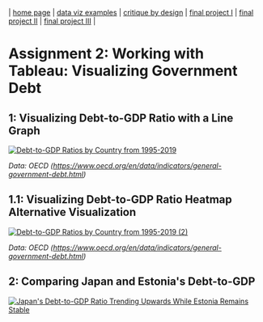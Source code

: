 | [home page](https://danningwho.github.io/danning-hu-portfolio/) | [data viz examples](dataviz-examples) | [critique by design](critique-by-design) | [final project I](final-project-part-one) | [final project II](final-project-part-two) | [final project III](final-project-part-three) |


# Assignment 2: Working with Tableau: Visualizing Government Debt 

## 1: Visualizing Debt-to-GDP Ratio with a Line Graph
<div class='tableauPlaceholder' id='viz1737869073892' style='position: relative'>
  <noscript>
    <a href='#'><img alt='Debt-to-GDP Ratios by Country from 1995-2019 ' src='https:&#47;&#47;public.tableau.com&#47;static&#47;images&#47;Vi&#47;VisualizingGovernmentDebt-Task1&#47;Debt-to-GDPRatiosbyCountryfrom1995-2019&#47;1_rss.png' style='border: none' /></a>
  </noscript><object class='tableauViz'  style='display:none;'>
    <param name='host_url' value='https%3A%2F%2Fpublic.tableau.com%2F' /> 
    <param name='embed_code_version' value='3' /> <param name='site_root' value='' />
    <param name='name' value='VisualizingGovernmentDebt-Task1&#47;Debt-to-GDPRatiosbyCountryfrom1995-2019' />
    <param name='tabs' value='no' />
    <param name='toolbar' value='yes' />
    <param name='static_image' value='https:&#47;&#47;public.tableau.com&#47;static&#47;images&#47;Vi&#47;VisualizingGovernmentDebt-Task1&#47;Debt-to-GDPRatiosbyCountryfrom1995-2019&#47;1.png' /> 
    <param name='animate_transition' value='yes' />
    <param name='display_static_image' value='yes' />
    <param name='display_spinner' value='yes' />
    <param name='display_overlay' value='yes' />
    <param name='display_count' value='yes' />
    <param name='language' value='en-US' />
    <param name='filter' value='publish=yes' /></object>
</div>                
<script type='text/javascript'>                    
  var divElement = document.getElementById('viz1737869073892');
  var vizElement = divElement.getElementsByTagName('object')[0];
  vizElement.style.width='100%';vizElement.style.height=(divElement.offsetWidth*0.75)+'px';
  var scriptElement = document.createElement('script');
  scriptElement.src = 'https://public.tableau.com/javascripts/api/viz_v1.js';
  vizElement.parentNode.insertBefore(scriptElement, vizElement);
</script>

  
*Data: OECD (https://www.oecd.org/en/data/indicators/general-government-debt.html)*

## 1.1: Visualizing Debt-to-GDP Ratio Heatmap Alternative Visualization
  <div class='tableauPlaceholder' id='viz1737867702957' style='position: relative'><noscript><a href='#'><img alt='Debt-to-GDP Ratios by Country from 1995-2019 (2) ' src='https:&#47;&#47;public.tableau.com&#47;static&#47;images&#47;Vi&#47;VisualizingGovernmentDebt-Task2&#47;Debt-to-GDPRatiosbyCountryfrom1995-20192&#47;1_rss.png' style='border: none' /></a></noscript>
    <object class='tableauViz'  style='display:none;'>
    <param name='host_url' value='https%3A%2F%2Fpublic.tableau.com%2F' /> <param name='embed_code_version' value='3' /> 
      <param name='site_root' value='' />
      <param name='name' value='VisualizingGovernmentDebt-Task2&#47;Debt-to-GDPRatiosbyCountryfrom1995-20192' />
      <param name='tabs' value='no' />
      <param name='toolbar' value='yes' /><param name='static_image' value='https:&#47;&#47;public.tableau.com&#47;static&#47;images&#47;Vi&#47;VisualizingGovernmentDebt-Task2&#47;Debt-to-GDPRatiosbyCountryfrom1995-20192&#47;1.png' /> 
      <param name='animate_transition' value='yes' />
      <param name='display_static_image' value='yes' />
      <param name='display_spinner' value='yes' />
      <param name='display_overlay' value='yes' />
      <param name='display_count' value='yes' />
      <param name='language' value='en-US' /><param name='filter' value='publish=yes' />
    </object>
  </div>                
  <script type='text/javascript'>                    
    var divElement = document.getElementById('viz1737867702957');                    
    var vizElement = divElement.getElementsByTagName('object')[0];                    
    vizElement.style.width='100%';vizElement.style.height=(divElement.offsetWidth*0.75)+'px';                    
    var scriptElement = document.createElement('script');                    
    scriptElement.src = 'https://public.tableau.com/javascripts/api/viz_v1.js';                    
    vizElement.parentNode.insertBefore(scriptElement, vizElement);                
  </script>

  
*Data: OECD (https://www.oecd.org/en/data/indicators/general-government-debt.html)*


## 2: Comparing Japan and Estonia's Debt-to-GDP
<div class='tableauPlaceholder' id='viz1737867344401' style='position: relative'>
  <noscript>
    <a href='#'><img alt='Japan&#39;s Debt-to-GDP Ratio Trending Upwards While Estonia Remains Stable ' src='https:&#47;&#47;public.tableau.com&#47;static&#47;images&#47;Vi&#47;VisualizingGovernmentDebt-Task3&#47;JapansDebt-to-GDPRatioTrendingUpwardsWhileEstoniaRemainsStable&#47;1_rss.png' style='border: none' /></a>
  </noscript><object class='tableauViz'  style='display:none;'>
    <param name='host_url' value='https%3A%2F%2Fpublic.tableau.com%2F' /> 
    <param name='embed_code_version' value='3' /> <param name='site_root' value='' />
    <param name='name' value='VisualizingGovernmentDebt-Task3&#47;JapansDebt-to-GDPRatioTrendingUpwardsWhileEstoniaRemainsStable' />
    <param name='tabs' value='no' /><param name='toolbar' value='yes' />
    <param name='static_image' value='https:&#47;&#47;public.tableau.com&#47;static&#47;images&#47;Vi&#47;VisualizingGovernmentDebt-Task3&#47;JapansDebt-to-GDPRatioTrendingUpwardsWhileEstoniaRemainsStable&#47;1.png' /> 
    <param name='animate_transition' value='yes' />
    <param name='display_static_image' value='yes' />
    <param name='display_spinner' value='yes' /><param name='display_overlay' value='yes' />
    <param name='display_count' value='yes' /><param name='language' value='en-US' />
    <param name='filter' value='publish=yes' /></object></div>                
    <script type='text/javascript'>                    
      var divElement = document.getElementById('viz1737867344401');
      var vizElement = divElement.getElementsByTagName('object')[0];
      vizElement.style.width='100%';vizElement.style.height=(divElement.offsetWidth*0.75)+'px';
      var scriptElement = document.createElement('script');                    
      scriptElement.src = 'https://public.tableau.com/javascripts/api/viz_v1.js';                    
      vizElement.parentNode.insertBefore(scriptElement, vizElement);
    </script>
